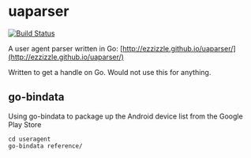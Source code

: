 # uaparser

[![Build Status](https://travis-ci.com/ezzizzle/uaparser.svg?branch=master)](https://travis-ci.com/ezzizzle/uaparser)

A user agent parser written in Go: [http://ezzizzle.github.io/uaparser/](http://ezzizzle.github.io/uaparser/)

Written to get a handle on Go. Would not use this for anything.

## go-bindata

Using go-bindata to package up the Android device list from the Google Play Store

    cd useragent
    go-bindata reference/

